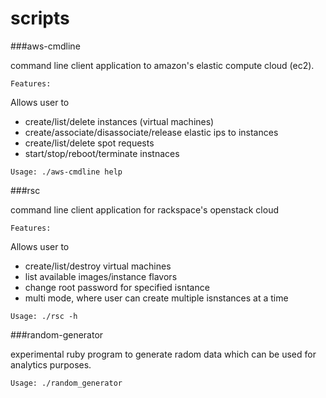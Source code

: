 scripts
=======

###aws-cmdline 

command line client application to amazon's elastic compute cloud (ec2).

`Features:`

Allows user to

- create/list/delete instances (virtual machines)
- create/associate/disassociate/release elastic ips to instances
- create/list/delete spot requests
- start/stop/reboot/terminate instnaces

`Usage: ./aws-cmdline help`

###rsc

command line client application for rackspace's openstack cloud

`Features:`

Allows user to

- create/list/destroy virtual machines
- list available images/instance flavors
- change root password for specified isntance
- multi mode, where user can create multiple isnstances at a time

`Usage: ./rsc -h`

###random-generator

experimental ruby program to generate radom data which can be used for analytics purposes.

`Usage: ./random_generator`


